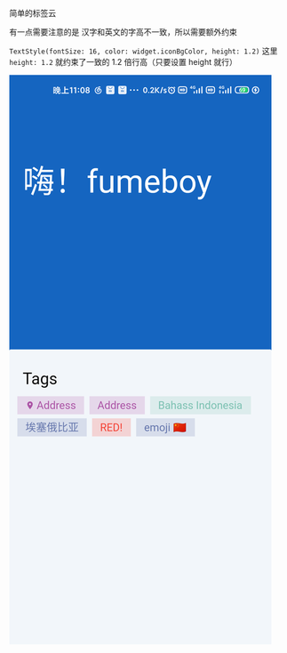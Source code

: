 简单的标签云

有一点需要注意的是 汉字和英文的字高不一致，所以需要额外约束

`TextStyle(fontSize: 16, color: widget.iconBgColor, height: 1.2)` 这里  `height: 1.2` 就约束了一致的 1.2 倍行高（只要设置 height 就行）


![image](https://raw.githubusercontent.com/fumeboy/flutter_practices/main/a2/readme/flutter_01.png)